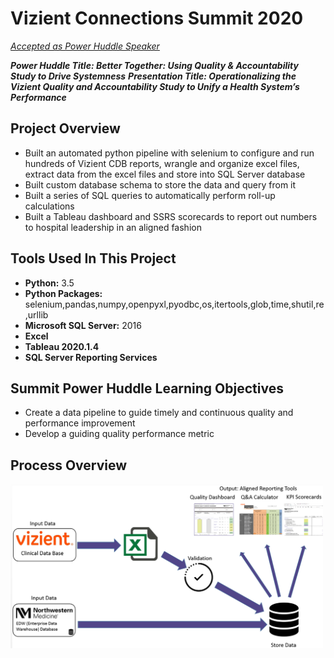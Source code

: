 # Vizient Connections Summit 2020

[*Accepted as Power Huddle Speaker*](http://www.vizientconnectionssummit.com/agenda.html)  

***Power Huddle Title: Better Together: Using Quality & Accountability Study to Drive Systemness***
***Presentation Title: Operationalizing the Vizient Quality and Accountability Study to Unify a Health System’s Performance***

## Project Overview
- Built an automated python pipeline with selenium to configure and run hundreds of Vizient CDB reports, wrangle and organize excel files, extract data from the excel files and store into SQL Server database
- Built custom database schema to store the data and query from it
- Built a series of SQL queries to automatically perform roll-up calculations
- Built a Tableau dashboard and SSRS scorecards to report out numbers to hospital leadership in an aligned fashion 

## Tools Used In This Project
- **Python:** 3.5
- **Python Packages:** selenium,pandas,numpy,openpyxl,pyodbc,os,itertools,glob,time,shutil,re,urllib
- **Microsoft SQL Server:** 2016
- **Excel**
- **Tableau 2020.1.4**
- **SQL Server Reporting Services**

## Summit Power Huddle Learning Objectives
- Create a data pipeline to guide timely and continuous quality and performance improvement
- Develop a guiding quality performance metric

## Process Overview

<img src="https://github.com/abrambeyer/Research_Publications_Conference_Presentations_Posters/blob/main/vizient_summit_2020/inpatient_quality_composite_pipeline2.PNG" width=500>


